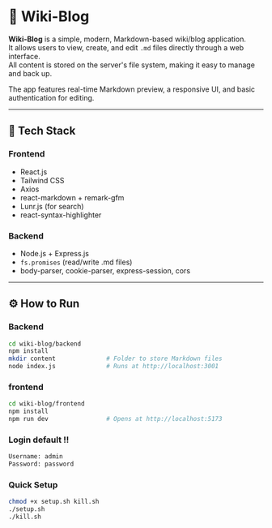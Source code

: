 # 📝 Wiki-Blog

**Wiki-Blog** is a simple, modern, Markdown-based wiki/blog application.  
It allows users to view, create, and edit `.md` files directly through a web interface.  
All content is stored on the server's file system, making it easy to manage and back up.

The app features real-time Markdown preview, a responsive UI, and basic authentication for editing.

---

## 🧱 Tech Stack

### Frontend

- React.js
- Tailwind CSS
- Axios
- react-markdown + remark-gfm
- Lunr.js (for search)
- react-syntax-highlighter

### Backend

- Node.js + Express.js
- `fs.promises` (read/write .md files)
- body-parser, cookie-parser, express-session, cors

---

## ⚙️ How to Run

### Backend

```bash
cd wiki-blog/backend
npm install
mkdir content              # Folder to store Markdown files
node index.js              # Runs at http://localhost:3001
```

### frontend

```bash
cd wiki-blog/frontend
npm install
npm run dev                # Opens at http://localhost:5173
```

### Login default !!

```bash
Username: admin
Password: password
```

### Quick Setup

```bash
chmod +x setup.sh kill.sh
./setup.sh
./kill.sh
```
